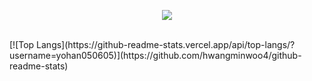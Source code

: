 <p align = "center">
<img src="https://capsule-render.vercel.app/api?type=waving&color=auto&height=300&section=header&text=Hello!&fontSize=70" />
</p>
<br>
[![Top Langs](https://github-readme-stats.vercel.app/api/top-langs/?username=yohan050605)](https://github.com/hwangminwoo4/github-readme-stats)
